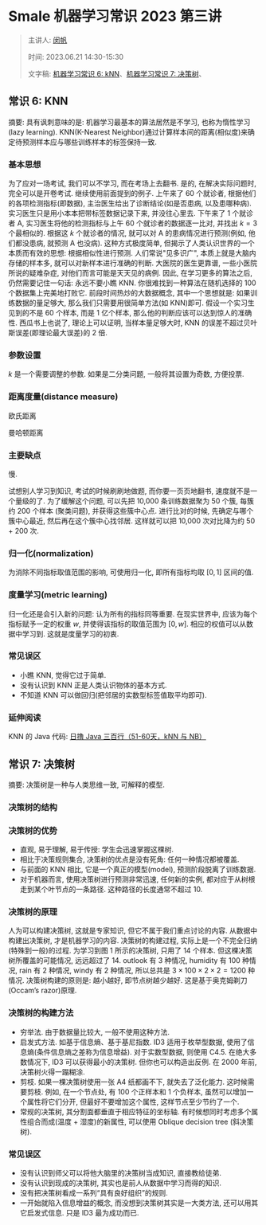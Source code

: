 # Smale 机器学习常识 2023 第三讲
> 主讲人: [闵帆](https://blog.csdn.net/minfanphd)
>
> 时间: 2023.06.21 14:30-15:30
>
> 文字稿: [机器学习常识 6: kNN](https://blog.csdn.net/minfanphd/article/details/130918679)、[机器学习常识 7: 决策树](https://blog.csdn.net/minfanphd/article/details/130930192)、

## 常识 6: KNN

摘要: 具有讽刺意味的是: 机器学习最基本的算法居然是不学习, 也称为惰性学习(lazy learning). KNN(K-Nearest Neighbor)通过计算样本间的距离(相似度)来确定待预测样本应与哪些训练样本的标签保持一致.

### 基本思想

为了应对一场考试, 我们可以不学习, 而在考场上去翻书. 是的, 在解决实际问题时, 完全可以是开卷考试.
继续使用前面提到的例子. 上午来了 60 个就诊者, 根据他们的各项检测指标(即数据), 主治医生给出了诊断结论(如是否患病, 以及患哪种病). 实习医生只是用小本本把带标签数据记录下来, 并没往心里去. 下午来了 1 个就诊者 A, 实习医生将他的检测指标与上午 60 个就诊者的数据逐一比对, 并找出 $k=3$ 个最相似的. 根据这 $k$ 个就诊者的情况, 就可以对 A 的患病情况进行预测(例如, 他们都没患病, 就预测 A 也没病).
这种方式极度简单, 但揭示了人类认识世界的一个本质而有效的思想: 根据相似性进行预测.
人们常说"见多识广", 本质上就是大脑内存储的样本多, 就可以对新样本进行准确的判断. 大医院的医生更靠谱, 一些小医院所说的疑难杂症, 对他们而言可能是天天见的病例. 因此, 在学习更多的算法之后, 仍然需要记住一句话: 永远不要小瞧 KNN. 你很难找到一种算法在随机选择的 100 个数据集上完美地打败它.
前段时间热炒的大数据概念, 其中一个思想就是: 如果训练数据的量足够大, 那么我们只需要用很简单方法(如 KNN)即可. 假设一个实习生见到的不是 60 个样本, 而是 1 亿个样本, 那么他的判断应该可以达到惊人的准确性. 西瓜书上也说了, 理论上可以证明, 当样本量足够大时, KNN 的误差不超过贝叶斯误差(即理论最大误差)的 2 倍.

### 参数设置

$k$ 是一个需要调整的参数. 如果是二分类问题, 一般将其设置为奇数, 方便投票.

### 距离度量(distance measure)

欧氏距离

曼哈顿距离

### 主要缺点

慢.

试想别人学习到知识, 考试的时候刷刷地做题, 而你要一页页地翻书, 速度就不是一个量级的了.
为了缓解这个问题, 可以先把 10,000 条训练数据聚为 50 个簇, 每簇约 200 个样本 (聚类问题), 并获得这些簇中心点. 进行比对的时候, 先确定与哪个簇中心最近, 然后再在这个簇中心找邻居. 这样就可以把 10,000 次对比降为约 50 + 200 次.

### 归一化(normalization)

为消除不同指标取值范围的影响, 可使用归一化, 即所有指标均取 $[0, 1]$ 区间的值.

### 度量学习(metric learning)

归一化还是会引入新的问题: 认为所有的指标同等重要. 在现实世界中, 应该为每个指标赋予一定的权重 $w$, 并使得该指标的取值范围为 $[0,w]$. 相应的权值可以从数据中学习到. 这就是度量学习的初衷.

### 常见误区

*   小瞧 KNN, 觉得它过于简单.
*   没有认识到 KNN 正是人类认识物体的基本方式.
*   不知道 KNN 可以做回归(把邻居的实数型标签值取平均即可).

### 延伸阅读

KNN 的 Java 代码: [日撸 Java 三百行（51-60天，kNN 与 NB）](https://blog.csdn.net/minfanphd/article/details/116975957)

## 常识 7: 决策树

摘要: 决策树是一种与人类思维一致, 可解释的模型.

### 决策树的结构



### 决策树的优势

-   直观, 易于理解, 易于传授: 学生会迅速掌握这棵树.
-   相比于决策规则集合, 决策树的优点是没有死角: 任何一种情况都被覆盖.
-   与前面的 KNN 相比, 它是一个真正的模型(model), 预测阶段脱离了训练数据.
-   对于机器而言, 使用决策树进行预测非常迅速, 任何新的实例, 都对应于从树根走到某个叶节点的一条路径. 这种路径的长度通常不超过 10.

### 决策树的原理

人为可以构建决策树, 这就是专家知识, 但它不属于我们重点讨论的内容.
从数据中构建出决策树, 才是机器学习的内容.
决策树的构建过程, 实际上是一个不完全归纳(特殊到一般)的过程. 为学习到图 1 所示的决策树, 只用了 $14$ 个样本. 但这棵决策树所覆盖的可能情况, 远远超过了 $14$. outlook 有 $3$ 种情况, humidity 有 $100$ 种情况, rain 有 $2$ 种情况, windy 有 $2$ 种情况, 所以总共是 $3 \times 100 \times 2 \times 2 = 1200$ 种情况.
决策树构建的原则是: 越小越好, 即节点树越少越好. 这是基于奥克姆剃刀(Occam’s razor)原理.

### 决策树的构建方法

-   穷举法. 由于数据量比较大, 一般不使用这种方法.
-   启发式方法. 如基于信息熵、基于基尼指数. ID3 适用于枚举型数据, 使用了信息熵(条件信息熵之差称为信息增益). 对于实数型数据, 则使用 C4.5. 在绝大多数情况下, ID3 可以获得最小的决策树. 但你也可以构造出反例. 在 2000 年前, 决策树火得一蹋糊涂.
-   剪枝. 如果一棵决策树使用一张 A4 纸都画不下, 就失去了泛化能力. 这时候需要剪枝. 例如, 在一个节点处, 有 100 个正样本和 1 个负样本, 虽然可以增加一个属性将它们分开, 但最好不要增加这个属性, 这样节点至少节约了一个.
-   常规的决策树, 其分割面都垂直于相应特征的坐标轴. 有时候想同时考虑多个属性组合而成(温度 + 湿度)的新属性, 可以使用 Oblique decision tree (斜决策树).

### 常见误区

-   没有认识到师父可以将他大脑里的决策树当成知识, 直接教给徒弟.
-   没有认识到现成的决策树, 其实也是前人从数据中学习而得的知识.
-   没有把决策树看成一系列“具有良好组织”的规则.
-   一开始就陷入信息增益的概念, 而没想到决策树其实是一大类方法, 还可以用其它启发式信息. 只是 ID3 最为成功而已.

